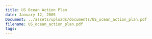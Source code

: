 ```yaml
---
title: US Ocean Action Plan
date: January 12, 2005
Document: ../assets/uploads/documents/US_ocean_action_plan.pdf
filename: US_ocean_action_plan.pdf
tags:
---
```

